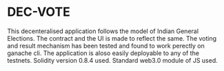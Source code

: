 # DEC-VOTE
This decenteralised application follows the model of Indian General Elections. The contract and the UI is made to reflect the same. The voting and result mechanism has been tested and found to work perectly on ganache cli. The application is aloso easily deployable to any of the testnets.
Solidity version 0.8.4 used.
Standard web3.0 module of JS used.
